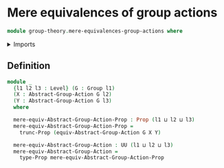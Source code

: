 # Mere equivalences of group actions

```agda
module group-theory.mere-equivalences-group-actions where
```

<details><summary>Imports</summary>
```agda
open import group-theory.equivalences-group-actions
open import group-theory.group-actions
open import group-theory.groups
open import foundation.propositional-truncations
open import foundation.propositions
open import foundation.universe-levels
```
</details>

## Definition

```agda
module _
  {l1 l2 l3 : Level} (G : Group l1)
  (X : Abstract-Group-Action G l2)
  (Y : Abstract-Group-Action G l3)
  where

  mere-equiv-Abstract-Group-Action-Prop : Prop (l1 ⊔ l2 ⊔ l3)
  mere-equiv-Abstract-Group-Action-Prop =
    trunc-Prop (equiv-Abstract-Group-Action G X Y)

  mere-equiv-Abstract-Group-Action : UU (l1 ⊔ l2 ⊔ l3)
  mere-equiv-Abstract-Group-Action =
    type-Prop mere-equiv-Abstract-Group-Action-Prop
```
